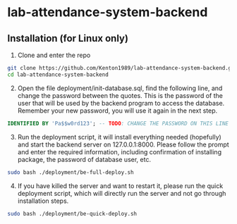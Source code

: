 # lab-attendance-system-backend

## Installation (for Linux only)

1. Clone and enter the repo
``` bash
git clone https://github.com/Kenton1989/lab-attendance-system-backend.git
cd lab-attendance-system-backend
```

2. Open the file deployment/init-database.sql, find the following line, and change the password between the quotes. This is the password of the user that will be used by the backend program to access the database. Remember your new password, you will use it again in the next step.
``` sql
IDENTIFIED BY 'Pa$$w0rd123'; -- TODO: CHANGE THE PASSWORD ON THIS LINE !!
```

3. Run the deployment script, it will install everything needed (hopefully) and start the backend server on 127.0.0.1:8000. Please follow the prompt and enter the required information, including confirmation of installing package, the password of database user, etc.
``` bash
sudo bash ./deployment/be-full-deploy.sh
```

4. If you have killed the server and want to restart it, please run the quick deployment script, which will directly run the server and not go through installation steps.
``` bash
sudo bash ./deployment/be-quick-deploy.sh
```